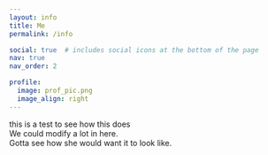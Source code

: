 ```yaml
---
layout: info
title: Me
permalink: /info

social: true  # includes social icons at the bottom of the page
nav: true
nav_order: 2

profile:
  image: prof_pic.png
  image_align: right
---
```

this is a test to see how this does <br>
We could modify a lot in here. <br>
Gotta see how she would want it to look like.
